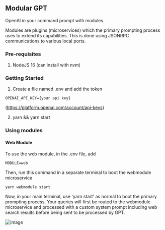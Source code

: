 ## Modular GPT

OpenAI in your command prompt with modules. 

Modules are plugins (microservices) which the primary prompting process uses to extend its capabilities.  This is done using JSONRPC communications to various local ports. 
 

### Pre-requisites 

1. NodeJS 16 (can install with nvm)


### Getting Started 

1. Create a file named .env and add the token 
```
OPENAI_API_KEY={your api key} 
```

 (https://platform.openai.com/account/api-keys)

2. yarn && yarn start 


### Using modules 

#### Web Module 
To use the web module, in the .env file, add

```
MODULE=web
```

Then, run this command in a separate terminal to boot the webmodule microservice 

```
yarn webmodule start 
```


Now, in your main terminal, use 'yarn start' as normal to boot the primary prompting process.  Your queries will first be routed to the webmodule microservice and processed with a custom system prompt including web search results before being sent to be processed by GPT. 




![image](https://user-images.githubusercontent.com/6249263/227419638-1f703d4f-163a-4c14-86f7-97e148313c67.png)
